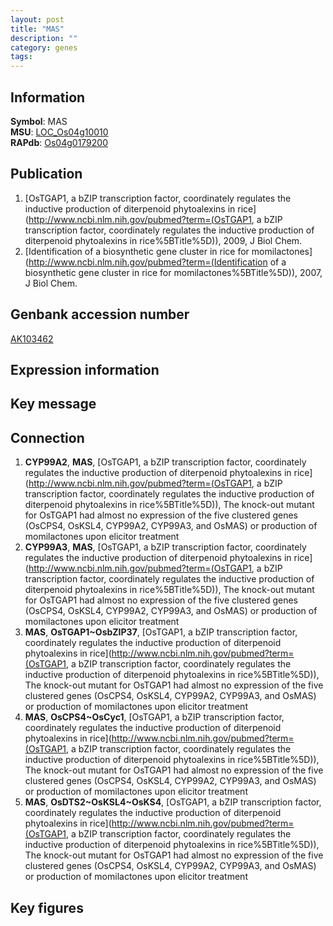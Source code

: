 ```yaml
---
layout: post
title: "MAS"
description: ""
category: genes
tags: 
---
```


## Information
__Symbol__: MAS  
__MSU__: [LOC_Os04g10010](http://rice.plantbiology.msu.edu/cgi-bin/ORF_infopage.cgi?orf=LOC_Os04g10010)  
__RAPdb__: [Os04g0179200](http://rapdb.dna.affrc.go.jp/viewer/gbrowse_details/irgsp1?name=Os04g0179200)  

## Publication
1. [OsTGAP1, a bZIP transcription factor, coordinately regulates the inductive production of diterpenoid phytoalexins in rice](http://www.ncbi.nlm.nih.gov/pubmed?term=(OsTGAP1, a bZIP transcription factor, coordinately regulates the inductive production of diterpenoid phytoalexins in rice%5BTitle%5D)), 2009, J Biol Chem.
2. [Identification of a biosynthetic gene cluster in rice for momilactones](http://www.ncbi.nlm.nih.gov/pubmed?term=(Identification of a biosynthetic gene cluster in rice for momilactones%5BTitle%5D)), 2007, J Biol Chem.

## Genbank accession number
[AK103462](http://www.ncbi.nlm.nih.gov/nuccore/AK103462)

## Expression information

## Key message

## Connection
1. __CYP99A2__, __MAS__, [OsTGAP1, a bZIP transcription factor, coordinately regulates the inductive production of diterpenoid phytoalexins in rice](http://www.ncbi.nlm.nih.gov/pubmed?term=(OsTGAP1, a bZIP transcription factor, coordinately regulates the inductive production of diterpenoid phytoalexins in rice%5BTitle%5D)),  The knock-out mutant for OsTGAP1 had almost no expression of the five clustered genes (OsCPS4, OsKSL4, CYP99A2, CYP99A3, and OsMAS) or production of momilactones upon elicitor treatment
2. __CYP99A3__, __MAS__, [OsTGAP1, a bZIP transcription factor, coordinately regulates the inductive production of diterpenoid phytoalexins in rice](http://www.ncbi.nlm.nih.gov/pubmed?term=(OsTGAP1, a bZIP transcription factor, coordinately regulates the inductive production of diterpenoid phytoalexins in rice%5BTitle%5D)),  The knock-out mutant for OsTGAP1 had almost no expression of the five clustered genes (OsCPS4, OsKSL4, CYP99A2, CYP99A3, and OsMAS) or production of momilactones upon elicitor treatment
3. __MAS__, __OsTGAP1~OsbZIP37__, [OsTGAP1, a bZIP transcription factor, coordinately regulates the inductive production of diterpenoid phytoalexins in rice](http://www.ncbi.nlm.nih.gov/pubmed?term=(OsTGAP1, a bZIP transcription factor, coordinately regulates the inductive production of diterpenoid phytoalexins in rice%5BTitle%5D)),  The knock-out mutant for OsTGAP1 had almost no expression of the five clustered genes (OsCPS4, OsKSL4, CYP99A2, CYP99A3, and OsMAS) or production of momilactones upon elicitor treatment
4. __MAS__, __OsCPS4~OsCyc1__, [OsTGAP1, a bZIP transcription factor, coordinately regulates the inductive production of diterpenoid phytoalexins in rice](http://www.ncbi.nlm.nih.gov/pubmed?term=(OsTGAP1, a bZIP transcription factor, coordinately regulates the inductive production of diterpenoid phytoalexins in rice%5BTitle%5D)),  The knock-out mutant for OsTGAP1 had almost no expression of the five clustered genes (OsCPS4, OsKSL4, CYP99A2, CYP99A3, and OsMAS) or production of momilactones upon elicitor treatment
5. __MAS__, __OsDTS2~OsKSL4~OsKS4__, [OsTGAP1, a bZIP transcription factor, coordinately regulates the inductive production of diterpenoid phytoalexins in rice](http://www.ncbi.nlm.nih.gov/pubmed?term=(OsTGAP1, a bZIP transcription factor, coordinately regulates the inductive production of diterpenoid phytoalexins in rice%5BTitle%5D)),  The knock-out mutant for OsTGAP1 had almost no expression of the five clustered genes (OsCPS4, OsKSL4, CYP99A2, CYP99A3, and OsMAS) or production of momilactones upon elicitor treatment

## Key figures


